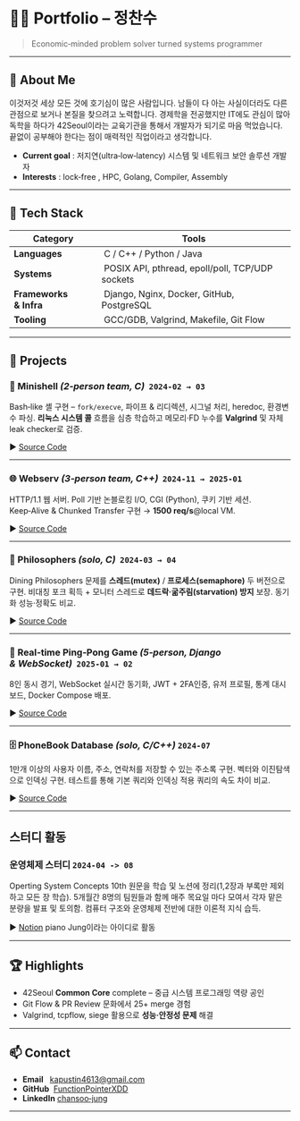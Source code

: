 # 👨‍💻 Portfolio – 정찬수

> Economic‑minded problem solver turned systems programmer

---

## 👋 About Me

이것저것 세상 모든 것에 호기심이 많은 사람입니다. 남들이 다 아는 사실이더라도 다른 관점으로 보거나 본질을 찾으려고 노력합니다. 경제학을 전공했지만 IT에도 관심이 많아 독학을 하다가 42Seoul이라는 교육기관을 통해서 개발자가 되기로 마음 먹었습니다. 끝없이 공부해야 한다는 점이 매력적인 직업이라고 생각합니다. 

* **Current goal** : 저지연(ultra‑low‑latency) 시스템 및 네트워크 보안 솔루션 개발자
* **Interests** : lock‑free , HPC, Golang, Compiler, Assembly 

---

## 🔧 Tech Stack

|  Category              |  Tools                                                          |
| ---------------------- | --------------------------------------------------------------- |
| **Languages**          |  C / C++ / Python / Java                                        |
| **Systems**            |  POSIX API, pthread, epoll/poll, TCP/UDP sockets                |
| **Frameworks & Infra** |  Django, Nginx, Docker, GitHub, PostgreSQL                      |
| **Tooling**            |  GCC/GDB, Valgrind, Makefile, Git Flow                          |

---

## 📂 Projects

### 🐚 Minishell *(2‑person team, C)*  `2024‑02 → 03`

Bash‑like 셸 구현 – `fork/execve`, 파이프 & 리디렉션, 시그널 처리, heredoc, 환경변수 파싱. **리눅스 시스템 콜** 흐름을 심층 학습하고 메모리·FD 누수를 **Valgrind** 및 자체 leak checker로 검증.

▶ [Source Code](https://github.com/FunctionPointerXDD/minishell)

---

### 🌐 Webserv *(3‑person team, C++)*  `2024‑11 → 2025‑01`

HTTP/1.1 웹 서버. Poll 기반 논블로킹 I/O, CGI (Python), 쿠키 기반 세션. Keep‑Alive & Chunked Transfer 구현 → **1500 req/s**@local VM. 

▶ [Source Code](https://github.com/FunctionPointerXDD/webserv)

---

### 🍴 Philosophers *(solo, C)*  `2024‑03 → 04`

Dining Philosophers 문제를 **스레드(mutex)** / **프로세스(semaphore)** 두 버전으로 구현. 비대칭 포크 획득 + 모니터 스레드로 **데드락·굶주림(starvation) 방지** 보장. 동기화 성능·정확도 비교.

▶ [Source Code](https://github.com/FunctionPointerXDD/philo)

---

### 🏓 Real‑time Ping‑Pong Game *(5‑person, Django & WebSocket)*  `2025‑01 → 02`

8인 동시 경기, WebSocket 실시간 동기화, JWT + 2FA인증, 유저 프로필, 통계 대시 보드, Docker Compose 배포.

▶ [Source Code](https://github.com/FunctionPointerXDD/42-ascension)

---

### 🗄️ PhoneBook Database *(solo, C/C++)*  `2024-07`

1만개 이상의 사용자 이름, 주소, 연락처를 저장할 수 있는 주소록 구현. 벡터와 이진탐색으로 인덱싱 구현. 테스트를 통해 기본 쿼리와 인덱싱 적용 쿼리의 속도 차이 비교. 

▶ [Source Code](https://github.com/FunctionPointerXDD/network_assignment)

---

## 스터디 활동

### 운영체제 스터디 `2024-04 -> 08`

Operting System Concepts 10th 원문을 학습 및 노션에 정리(1,2장과 부록만 제외하고 모든 장 학습). 5개월간 8명의 팀원들과 함께 매주 목요일 마다 모여서 각자 맡은 분량을 발표 및 토의함. 컴퓨터 구조와 운영체제 전반에 대한 이론적 지식 습득.

▶ [Notion](https://lean-taurus-898.notion.site/Operating-System-Concepts-10th-da775c8c55ec41e692534e5db02760a6?pvs=74)
piano Jung이라는 아이디로 활동

---

## 🏆 Highlights

* 42Seoul **Common Core** complete – 중급 시스템 프로그래밍 역량 공인
* Git Flow & PR Review 문화에서 25+ merge 경험
* Valgrind, tcpflow, siege 활용으로 **성능·안정성 문제** 해결 

---

## 📫 Contact

* **Email**   [kapustin4613@gmail.com](mailto:kapustin4613@gmail.com)
* **GitHub**  [FunctionPointerXDD](https://github.com/FunctionPointerXDD)
* **LinkedIn** [chansoo‑jung](https://www.linkedin.com/in/chansoo-jung-a73617331/)

---
